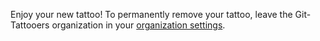 Enjoy your new tattoo! To permanently remove your tattoo, leave the Git-Tattooers organization in your [organization settings](https://github.com/settings/organizations).<!-- {"uuid":"a8bb656c-372b-479d-9753-316c91755f9a", "dates":{"2020-01-19": 0, "2020-01-20": 0, "2020-01-21": 0, "2020-01-22": 0, "2020-01-23": 0, "2020-01-24": 0, "2020-01-25": 0, "2020-01-26": 0, "2020-01-27": 0, "2020-01-28": 5, "2020-01-29": 5, "2020-01-30": 5, "2020-01-31": 0, "2020-02-01": 0, "2020-02-02": 10, "2020-02-03": 10, "2020-02-04": 10, "2020-02-05": 10, "2020-02-06": 10, "2020-02-07": 10, "2020-02-08": 10, "2020-02-09": 0, "2020-02-10": 0, "2020-02-11": 0, "2020-02-12": 0, "2020-02-13": 0, "2020-02-14": 0, "2020-02-15": 0, "2020-02-16": 0, "2020-02-17": 0, "2020-02-18": 0, "2020-02-19": 0, "2020-02-20": 0, "2020-02-21": 0, "2020-02-22": 0, "2020-02-23": 0, "2020-02-24": 0, "2020-02-25": 0, "2020-02-26": 0, "2020-02-27": 0, "2020-02-28": 0, "2020-02-29": 0, "2020-03-01": 0, "2020-03-02": 0, "2020-03-03": 0, "2020-03-04": 0, "2020-03-05": 0, "2020-03-06": 0, "2020-03-07": 0, "2020-03-08": 0, "2020-03-09": 0, "2020-03-10": 0, "2020-03-11": 0, "2020-03-12": 0, "2020-03-13": 0, "2020-03-14": 0, "2020-03-15": 0, "2020-03-16": 0, "2020-03-17": 0, "2020-03-18": 15, "2020-03-19": 0, "2020-03-20": 0, "2020-03-21": 0, "2020-03-22": 0, "2020-03-23": 0, "2020-03-24": 15, "2020-03-25": 5, "2020-03-26": 15, "2020-03-27": 0, "2020-03-28": 0, "2020-03-29": 0, "2020-03-30": 15, "2020-03-31": 5, "2020-04-01": 5, "2020-04-02": 5, "2020-04-03": 15, "2020-04-04": 0, "2020-04-05": 0, "2020-04-06": 15, "2020-04-07": 5, "2020-04-08": 5, "2020-04-09": 5, "2020-04-10": 15, "2020-04-11": 0, "2020-04-12": 0, "2020-04-13": 15, "2020-04-14": 5, "2020-04-15": 20, "2020-04-16": 5, "2020-04-17": 15, "2020-04-18": 0, "2020-04-19": 0, "2020-04-20": 15, "2020-04-21": 20, "2020-04-22": 20, "2020-04-23": 20, "2020-04-24": 15, "2020-04-25": 0, "2020-04-26": 0, "2020-04-27": 15, "2020-04-28": 20, "2020-04-29": 20, "2020-04-30": 20, "2020-05-01": 15, "2020-05-02": 0, "2020-05-03": 0, "2020-05-04": 15, "2020-05-05": 20, "2020-05-06": 20, "2020-05-07": 20, "2020-05-08": 15, "2020-05-09": 0, "2020-05-10": 0, "2020-05-11": 15, "2020-05-12": 5, "2020-05-13": 20, "2020-05-14": 5, "2020-05-15": 15, "2020-05-16": 0, "2020-05-17": 0, "2020-05-18": 15, "2020-05-19": 5, "2020-05-20": 5, "2020-05-21": 5, "2020-05-22": 15, "2020-05-23": 0, "2020-05-24": 0, "2020-05-25": 15, "2020-05-26": 5, "2020-05-27": 5, "2020-05-28": 5, "2020-05-29": 15, "2020-05-30": 0, "2020-05-31": 0, "2020-06-01": 0, "2020-06-02": 15, "2020-06-03": 5, "2020-06-04": 15, "2020-06-05": 0, "2020-06-06": 0, "2020-06-07": 0, "2020-06-08": 0, "2020-06-09": 0, "2020-06-10": 15, "2020-06-11": 0, "2020-06-12": 0, "2020-06-13": 0, "2020-06-14": 0, "2020-06-15": 0, "2020-06-16": 0, "2020-06-17": 0, "2020-06-18": 0, "2020-06-19": 0, "2020-06-20": 0, "2020-06-21": 0, "2020-06-22": 0, "2020-06-23": 0, "2020-06-24": 0, "2020-06-25": 0, "2020-06-26": 0, "2020-06-27": 0, "2020-06-28": 0, "2020-06-29": 0, "2020-06-30": 0, "2020-07-01": 0, "2020-07-02": 0, "2020-07-03": 0, "2020-07-04": 10, "2020-07-05": 0, "2020-07-06": 0, "2020-07-07": 0, "2020-07-08": 5, "2020-07-09": 5, "2020-07-10": 10, "2020-07-11": 10, "2020-07-12": 0, "2020-07-13": 0, "2020-07-14": 0, "2020-07-15": 5, "2020-07-16": 5, "2020-07-17": 10, "2020-07-18": 10, "2020-07-19": 0, "2020-07-20": 0, "2020-07-21": 0, "2020-07-22": 0, "2020-07-23": 0, "2020-07-24": 0, "2020-07-25": 10, "2020-07-26": 0, "2020-07-27": 0, "2020-07-28": 0, "2020-07-29": 0, "2020-07-30": 0, "2020-07-31": 0, "2020-08-01": 0, "2020-08-02": 0, "2020-08-03": 0, "2020-08-04": 0, "2020-08-05": 0, "2020-08-06": 0, "2020-08-07": 0, "2020-08-08": 0, "2020-08-09": 0, "2020-08-10": 0, "2020-08-11": 0, "2020-08-12": 0, "2020-08-13": 0, "2020-08-14": 0, "2020-08-15": 0, "2020-08-16": 0, "2020-08-17": 0, "2020-08-18": 0, "2020-08-19": 15, "2020-08-20": 0, "2020-08-21": 0, "2020-08-22": 0, "2020-08-23": 0, "2020-08-24": 0, "2020-08-25": 15, "2020-08-26": 5, "2020-08-27": 15, "2020-08-28": 0, "2020-08-29": 0, "2020-08-30": 0, "2020-08-31": 15, "2020-09-01": 5, "2020-09-02": 5, "2020-09-03": 5, "2020-09-04": 15, "2020-09-05": 0, "2020-09-06": 0, "2020-09-07": 15, "2020-09-08": 5, "2020-09-09": 5, "2020-09-10": 5, "2020-09-11": 14, "2020-09-12": 0, "2020-09-13": 0, "2020-09-14": 15, "2020-09-15": 5, "2020-09-16": 20, "2020-09-17": 5, "2020-09-18": 15, "2020-09-19": 0, "2020-09-20": 0, "2020-09-21": 15, "2020-09-22": 20, "2020-09-23": 20, "2020-09-24": 20, "2020-09-25": 15, "2020-09-26": 0, "2020-09-27": 0, "2020-09-28": 15, "2020-09-29": 20, "2020-09-30": 20, "2020-10-01": 20, "2020-10-02": 15, "2020-10-03": 0, "2020-10-04": 0, "2020-10-05": 14, "2020-10-06": 19, "2020-10-07": 20, "2020-10-08": 18, "2020-10-09": 15, "2020-10-10": 0, "2020-10-11": 0, "2020-10-12": 15, "2020-10-13": 5, "2020-10-14": 20, "2020-10-15": 5, "2020-10-16": 15, "2020-10-17": 0, "2020-10-18": 0, "2020-10-19": 15, "2020-10-20": 5, "2020-10-21": 5, "2020-10-22": 5, "2020-10-23": 15, "2020-10-24": 0, "2020-10-25": 0, "2020-10-26": 15, "2020-10-27": 5, "2020-10-28": 5, "2020-10-29": 5, "2020-10-30": 15, "2020-10-31": 0, "2020-11-01": 0, "2020-11-02": 0, "2020-11-03": 15, "2020-11-04": 5, "2020-11-05": 15, "2020-11-06": 0, "2020-11-07": 0, "2020-11-08": 0, "2020-11-09": 0, "2020-11-10": 0, "2020-11-11": 15, "2020-11-12": 0, "2020-11-13": 0, "2020-11-14": 0, "2020-11-15": 0, "2020-11-16": 0, "2020-11-17": 0, "2020-11-18": 0, "2020-11-19": 0, "2020-11-20": 0, "2020-11-21": 0, "2020-11-22": 0, "2020-11-23": 0, "2020-11-24": 0, "2020-11-25": 0, "2020-11-26": 0, "2020-11-27": 0, "2020-11-28": 0, "2020-11-29": 0, "2020-11-30": 0, "2020-12-01": 0, "2020-12-02": 0, "2020-12-03": 0, "2020-12-04": 0, "2020-12-05": 0, "2020-12-06": 0, "2020-12-07": 0, "2020-12-08": 0, "2020-12-09": 0, "2020-12-10": 0, "2020-12-11": 0, "2020-12-12": 0, "2020-12-13": 10, "2020-12-14": 10, "2020-12-15": 10, "2020-12-16": 10, "2020-12-17": 10, "2020-12-18": 10, "2020-12-19": 10, "2020-12-20": 0, "2020-12-21": 0, "2020-12-22": 5, "2020-12-23": 5, "2020-12-24": 5, "2020-12-25": 0, "2020-12-26": 0, "2020-12-27": 0, "2020-12-28": 0, "2020-12-29": 0, "2020-12-30": 0, "2020-12-31": 0, "2021-01-01": 0, "2021-01-02": 0, "2021-01-03": 0, "2021-01-04": 0, "2021-01-05": 0, "2021-01-06": 0, "2021-01-07": 0, "2021-01-08": 0, "2021-01-09": 0, "2021-01-10": 0, "2021-01-11": 0, "2021-01-12": 0, "2021-01-13": 0, "2021-01-14": 0, "2021-01-15": 0, "2021-01-16": 0}} -->

